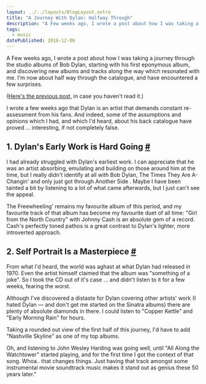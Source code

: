 ```yaml
---
layout: ../../layouts/BlogLayout.astro
title: "A Journey With Dylan: Halfway Through"
description: "A Few weeks ago, I wrote a post about how I was taking a journey through the studio albums of Bob Dylan, starting with his first eponymous album, and discovering new albums and tracks along the way which resonated with me. I'm now about half way through the catalogue, and have encountered a few surprises."
tags: 
  - music
datePublished: 2016-12-06
---
```

A Few weeks ago, I wrote a post about how I was taking a journey through the studio albums of Bob Dylan, starting with his first eponymous album, and discovering new albums and tracks along the way which resonated with me. I'm now about half way through the catalogue, and have encountered a few surprises.

([Here's the previous post,](https://deliciousreverie.co.uk/posts/a-journey-with-dylan/) in case you haven't read it.)

I wrote a few weeks ago that Dylan is an artist that demands constant re-assessment from his fans. And indeed, some of the assumptions and opinions which I had, and which I'd heard, about his back catalogue have proved ... interesting, if not completely false.

## 1\. Dylan's Early Work is Hard Going [#](https://deliciousreverie.co.uk/posts/a-journey-with-dylan-halfway-through/#1.-dylan's-early-work-is-hard-going)

I had already struggled with Dylan's earliest work. I can appreciate that he was an artist absorbing, emulating and building on those around him at the time, but I really didn't identify at all with Bob Dylan, The Times They Are A-Changin' and only just got through Another Side . Maybe I have been tainted a bit by listening to a lot of what came afterwards, but I just can't see the appeal.

The Freewheeling' remains my favourite album of this period, and my favourite track of that album has become my favourite duet of all time: "Girl from the North Country" with Johnny Cash is an absolute gem of a record. Cash's perfectly toned pathos is a great contrast to Dylan's lighter, more introverted approach.

## 2\. Self Portrait Is a Masterpiece [#](https://deliciousreverie.co.uk/posts/a-journey-with-dylan-halfway-through/#2.-self-portrait-is-a-masterpiece)

From what I'd heard, the world was aghast at what Dylan had released in 1970. Even the artist himself claimed that the album was "something of a joke". So I took the CD out of it's case ... and didn't listen to it for a few weeks, fearing the worst.

Although I've discovered a distaste for Dylan covering other artists' work (I hated Dylan — and don't get me started on the Sinatra albums) there are plenty of absolute diamonds in there. I could listen to "Copper Kettle" and "Early Morning Rain" for hours.

Taking a rounded out view of the first half of this journey, I'd have to add "Nashville Skyline" as one of my top albums.

Oh, and listening to John Wesley Harding was going well, until "All Along the Watchtower" started playing, and for the first time I got the context of that song. Whoa.. that changes things. Just having that track amongst some instrumental movie soundtrack music makes it stand out as genius these 50 years later."